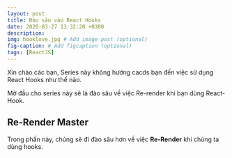 ```yaml
---
layout: post
title: Đào sâu vào React Hooks
date: 2020-03-27 13:32:20 +0300
description: 
img: hooklove.jpg # Add image post (optional)
fig-caption: # Add figcaption (optional)
tags: [ReactJS]
---
```


Xin chào các bạn, Series này không hướng cacds bạn đến việc sử dụng React Hooks như thế nào.  

Mở đầu cho series này sẽ là đào sâu về việc Re-render khi bạn dùng React-Hook. 

## Re-Render Master
Trong phần này, chúng sẽ đi đào sâu hơn về việc **Re-Render** khi chúng ta dùng hooks.
